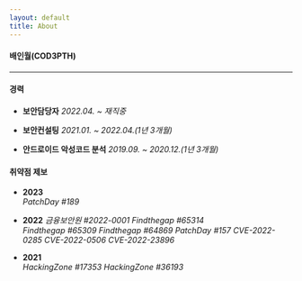 ```yaml
---
layout: default
title: About
---
```


#### 배인월(COD3PTH)

---

#### 경력

- **보안담당자**
*2022.04. ~ 재직중*

- **보안컨설팅**
*2021.01. ~ 2022.04.(1년 3개월)*

- **안드로이드 악성코드 분석**
*2019.09. ~ 2020.12.(1년 3개월)*

#### 취약점 제보

- **2023**  
  *PatchDay #189*

- **2022**
  *금융보안원 #2022-0001*
  *Findthegap #65314*  
  *Findthegap #65309*
  *Findthegap #64869*
  *PatchDay #157*
  *CVE-2022-0285*
  *CVE-2022-0506*
  *CVE-2022-23896*

- **2021**  
  *HackingZone #17353*
  *HackingZone #36193*
